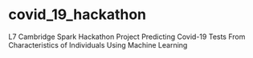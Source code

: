 # covid_19_hackathon
L7 Cambridge Spark Hackathon Project Predicting Covid-19 Tests From Characteristics of Individuals Using Machine Learning
